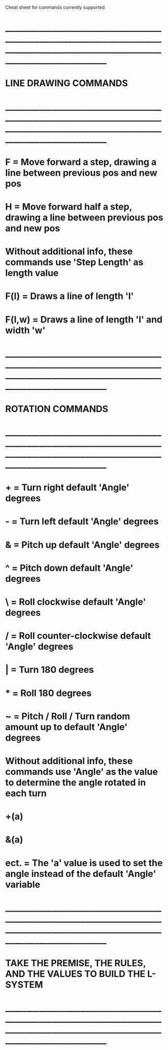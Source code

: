 Cheat sheet for commands currently supported

# _______________________________________________________________________________________________________________________________________
# LINE DRAWING COMMANDS
# _______________________________________________________________________________________________________________________________________
# F = Move forward a step, drawing a line between previous pos and new pos
# H = Move forward half a step, drawing a line between previous pos and new pos

# Without additional info, these commands use 'Step Length' as length value

# F(l) = Draws a line of length 'l'
# F(l,w) = Draws a line of length 'l' and width 'w'

# _______________________________________________________________________________________________________________________________________
# ROTATION COMMANDS
# _______________________________________________________________________________________________________________________________________
# + = Turn right default 'Angle' degrees
# - = Turn left default 'Angle' degrees
# & = Pitch up default 'Angle' degrees
# ^ = Pitch down default 'Angle' degrees
# \\ = Roll clockwise default 'Angle' degrees
# / = Roll counter-clockwise default 'Angle' degrees
# | = Turn 180 degrees
# * = Roll 180 degrees
# ~ = Pitch / Roll / Turn random amount up to default 'Angle' degrees

# Without additional info, these commands use 'Angle' as the value to determine the angle rotated in each turn

# +(a)
# &(a)
# ect. = The 'a' value is used to set the angle instead of the default 'Angle' variable

# _______________________________________________________________________________________________________________________________________
# TAKE THE PREMISE, THE RULES, AND THE VALUES TO BUILD THE L-SYSTEM
# _______________________________________________________________________________________________________________________________________
